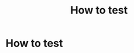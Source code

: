 ﻿---
title: How to test
description: Defining a process for testing, identifying tools that can help with testing, and creating test data will help ensure that testing identifies issues.
---

# How to test
